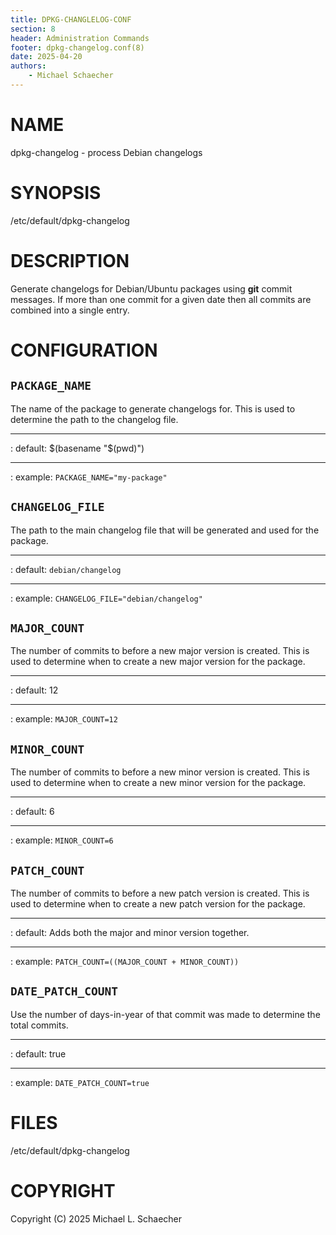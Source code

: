 ```yaml
---
title: DPKG-CHANGLELOG-CONF
section: 8
header: Administration Commands
footer: dpkg-changelog.conf(8)
date: 2025-04-20
authors:
    - Michael Schaecher
---
```


# NAME

dpkg-changelog - process Debian changelogs

# SYNOPSIS

/etc/default/dpkg-changelog

# DESCRIPTION

Generate changelogs for Debian/Ubuntu packages using **git** commit messages. If more than one commit for a given date then all commits are combined into a single entry.

# CONFIGURATION

## `PACKAGE_NAME`

The name of the package to generate changelogs for. This is used to determine the path to the changelog file.

---

:   default: \$(basename "\$(pwd)")

---

:   example: `PACKAGE_NAME="my-package"`

## `CHANGELOG_FILE`

The path to the main changelog file that will be generated and used for the package.

---

:   default: `debian/changelog`

---

:   example: `CHANGELOG_FILE="debian/changelog"`

## `MAJOR_COUNT`

The number of commits to before a new major version is created. This is used to determine when to create a new major version for the package.

---

:   default: 12

---

:   example: `MAJOR_COUNT=12`

## `MINOR_COUNT`

The number of commits to before a new minor version is created. This is used to determine when to create a new minor version for the package.

---

:   default: 6

---

:   example: `MINOR_COUNT=6`

## `PATCH_COUNT`

The number of commits to before a new patch version is created. This is used to determine when to create a new patch version for the package.

---

:   default: Adds both the major and minor version together.

---

:   example: `PATCH_COUNT=((MAJOR_COUNT + MINOR_COUNT))`

## `DATE_PATCH_COUNT`

Use the number of days-in-year of that commit was made to determine the total commits.

---

:   default: true

---

:   example: `DATE_PATCH_COUNT=true`

# FILES

/etc/default/dpkg-changelog

# COPYRIGHT

Copyright (C) 2025 Michael L. Schaecher
